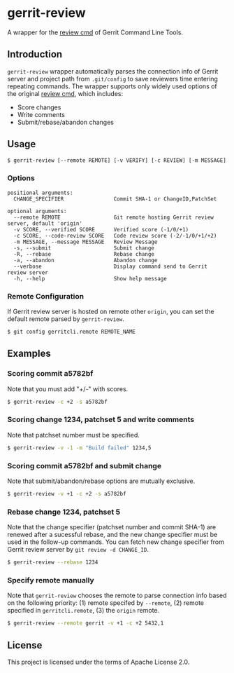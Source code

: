 # gerrit-review
A wrapper for the [review cmd](https://gerrit-review.googlesource.com/Documentation/cmd-review.html) of Gerrit Command Line Tools.

## Introduction

`gerrit-review` wrapper automatically parses the connection info of Gerrit server and project path from `.git/config` to save reviewers time entering repeating commands.
The wrapper supports only widely used options of the original [review cmd](https://gerrit-review.googlesource.com/Documentation/cmd-review.html), which includes:
* Score changes
* Write comments
* Submit/rebase/abandon changes

## Usage

```bash
$ gerrit-review [--remote REMOTE] [-v VERIFY] [-c REVIEW] [-m MESSAGE] [-s] [-R] [-a] CHANGE_SPECIFIER
```

### Options

```
positional arguments:
  CHANGE_SPECIFIER                Commit SHA-1 or ChangeID,PatchSet

optional arguments:
  --remote REMOTE                 Git remote hosting Gerrit review server, default 'origin'
  -v SCORE, --verified SCORE      Verified score (-1/0/+1)
  -c SCORE, --code-review SCORE   Code review score (-2/-1/0/+1/+2)
  -m MESSAGE, --message MESSAGE   Review Message
  -s, --submit                    Submit change
  -R, --rebase                    Rebase change
  -a, --abandon                   Abandon change
  --verbose                       Display command send to Gerrit review server
  -h, --help                      Show help message
```

### Remote Configuration
If Gerrit review server is hosted on remote other `origin`, you can set the default remote parsed by `gerrit-review`.
```bash
$ git config gerritcli.remote REMOTE_NAME
```

## Examples

### Scoring commit a5782bf

Note that you must add "+/-" with scores.
```bash
$ gerrit-review -c +2 -s a5782bf
```

### Scoring change 1234, patchset 5 and write comments

Note that patchset number must be specified.
```bash
$ gerrit-review -v -1 -m "Build failed" 1234,5
```

### Scoring commit a5782bf and submit change

Note that submit/abandon/rebase options are mutually exclusive.
```bash
$ gerrit-review -v +1 -c +2 -s a5782bf
```

### Rebase change 1234, patchset 5

Note that the change specifier (patchset number and commit SHA-1) are renewed after a sucessful rebase, and the new change specifier must be used in the follow-up commands.
You can fetch new change specifier from Gerrit review server by `git review -d CHANGE_ID`.
```bash
$ gerrit-review --rebase 1234
```

### Specify remote manually

Note that `gerrit-review` chooses the remote to parse connection info based on the following priority: (1) remote specifed by `--remote`, (2) remote specified in `gerritcli.remote`, (3) the `origin` remote.
```bash
$ gerrit-review --remote gerrit -v +1 -c +2 5432,1
```

## License

This project is licensed under the terms of Apache License 2.0.

